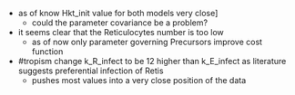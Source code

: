 - as of know Hkt_init value for both models very close]
	- could the parameter covariance be a problem?
- it seems clear that the Reticulocytes number is too low 
	- as of now only parameter governing Precursors improve cost function 
- #tropism change k_R_infect to be 12 higher than k_E_infect as literature suggests preferential infection of Retis 
	- pushes most values into a very close position of the data  